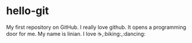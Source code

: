 # hello-git
My first repository on GitHub.
I really love github. It opens a programming door for me. 
My name is linian. I love :coffee:,:biking:,:dancing:
